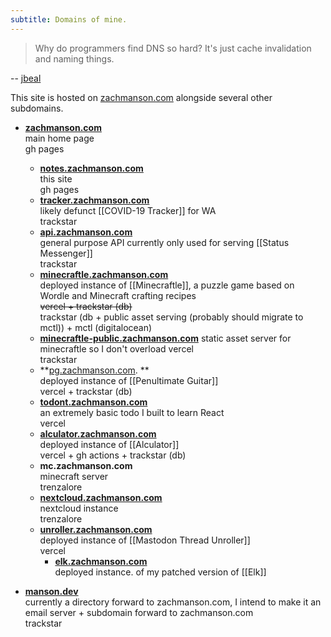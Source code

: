 ```yaml
---
subtitle: Domains of mine.
---
```

> Why do programmers find DNS so hard? It's just cache invalidation and naming things.

-- [jbeal](https://linuxlab.sh/@jbeal/111217885686317963)

This site is hosted on [zachmanson.com](https://zachmanson.com) alongside several other subdomains.

- **[zachmanson.com](https://zachmanson.com)**  
  main home page  
  gh pages
	- **[notes.zachmanson.com](https://notes.zachmanson.com)**  
	  this site  
	  gh pages
	- **[tracker.zachmanson.com](https://tracker.zachmanson.com)**  
	  likely defunct [[COVID-19 Tracker]] for WA  
	  trackstar
	- **[api.zachmanson.com](https://api.zachmanson.com)**  
	  general purpose API currently only used for serving [[Status Messenger]]  
	  trackstar
	- **[minecraftle.zachmanson.com](https://minecraftle.zachmanson.com)**  
	  deployed instance of [[Minecraftle]], a puzzle game based on Wordle and Minecraft crafting recipes   
	  ~~vercel + trackstar (db)~~  
	  trackstar (db + public asset serving (probably should migrate to mctl)) + mctl (digitalocean)
	- **[minecraftle-public.zachmanson.com](https://minecraftle-public.zachmanson.com)** 
	  static asset server for minecraftle so I don't overload vercel   
	  trackstar
	- **[pg.zachmanson.com](https://pg.zachmanson.com). **  
	  deployed instance of [[Penultimate Guitar]]   
	  vercel + trackstar (db)
	- **[todont.zachmanson.com](https://todont.zachmanson.com)**  
	  an extremely basic todo I built to learn React  
	  vercel
	- **[alculator.zachmanson.com](https://alculator.zachmanson.com)**  
	  deployed instance of [[Alculator]]  
	  vercel + gh actions + trackstar (db)
	- **mc.zachmanson.com**  
	  minecraft server  
	  trenzalore
	- **[nextcloud.zachmanson.com](https://nextcloud.zachmanson.com)**  
	  nextcloud instance  
	  trenzalore
	- [**unroller.zachmanson.com**](https://unroller.zachmanson.com)  
	  deployed instance of [[Mastodon Thread Unroller]]  
	  vercel
	  - **[elk.zachmanson.com](https://elk.zachmanson.com)**  
	deployed instance. of my patched version of [[Elk]]


- **[manson.dev](https://manson.dev)**  
  currently a directory forward to zachmanson.com, I intend to make it an email server + subdomain forward to zachmanson.com  
  trackstar

